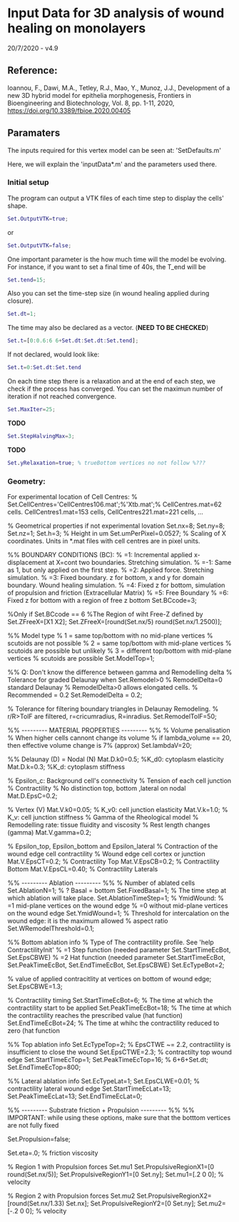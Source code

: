 # Input Data for 3D analysis of  wound healing on monolayers

20/7/2020 - v4.9

## Reference:
Ioannou, F., Dawi, M.A., Tetley, R.J., Mao, Y., Munoz, J.J., 
Development of a new 3D hybrid model for epithelia morphogenesis, 
Frontiers in Bioengineering and Biotechnology, Vol. 8, pp. 1-11, 2020, 
https://doi.org/10.3389/fbioe.2020.00405

## Paramaters

The inputs required for this vertex model can be seen at: 'SetDefaults.m'

Here, we will explain the 'inputData\*.m' and the parameters used there.

### Initial setup

The program can output a VTK files of each time step to display the cells' shape.

```Matlab 
Set.OutputVTK=true;
```
or

```Matlab
Set.OutputVTK=false;
```

One important parameter is the how much time will the model be evolving. For instance, if you want to set a final time of 40s, the T_end will be
```Matlab
Set.tend=15;
```
Also you can set the time-step size (in wound healing applied during closure).
```Matlab
Set.dt=1;
```
The time may also be declared as a vector. (__NEED TO BE CHECKED__)     
```Matlab
Set.t=[0:0.6:6 6+Set.dt:Set.dt:Set.tend];
```

If not declared, would look like:

```Matlab
Set.t=0:Set.dt:Set.tend
```

On each time step there is a relaxation and at the end of each step, we check if the process has converged. You can set the maximun number of iteration if not reached convergence.
```Matlab
Set.MaxIter=25;
```

__TODO__

```Matlab
Set.StepHalvingMax=3;
```

__TODO__

```Matlab
Set.yRelaxation=true; % trueBottom vertices no not follow %???
```

### Geometry:
For experimental location of Cell Centres:
% Set.CellCentres='CellCentres106.mat';%'Xtb.mat';% CellCentres.mat=62 cells. CellCentres1.mat=153 cells, CellCentres221.mat=221 cells, ...

% Geometrical properties if not experimental lovation
Set.nx=8;
Set.ny=8;
Set.nz=1;
Set.h=3; % Height in um
Set.umPerPixel=0.0527; % Scaling of X coordinates. Units in *.mat files with cell centres are in pixel units.

%% BOUNDARY CONDITIONS (BC):
% =1: Incremental applied x-displacement at X=cont two boundaries. Stretching simulation.
% =-1: Same as 1, but only applied on the first step.
% =2: Applied force. Stretching simulation.
% =3: Fixed boundary. z for bottom, x and y for domain boundary. Wound healing simulation.
% =4: Fixed z for bottom, simulation of propulsion and friction (Extracellular Matrix)
% =5: Free Boundary
% =6: Fixed z for bottom with a region of free z bottom
Set.BCcode=3; 

%Only if Set.BCcode == 6
%The Region of wiht Free-Z defined by Set.ZFreeX=[X1 X2];
Set.ZFreeX=[round(Set.nx/5) round(Set.nx/1.2500)];

%% Model type
% 1 = same top/bottom with no mid-plane vertices % scutoids are not possible
% 2 = same top/bottom with mid-plane vertices % scutoids are possible but unlikely
% 3 = different top/bottom with mid-plane vertices % scutoids are possible
Set.ModelTop=1;


%% Q: Don't know the difference between gamma and Remodelling delta 
% Tolerance for graded Delaunay when Set.Remodel>0
% RemodelDelta=0 standard Delaunay
% RemodelDelta>0 allows elongated cells.
% Recommended = 0.2
Set.RemodelDelta = 0.2;

% Tolerance for filtering boundary triangles in Delaunay Remodeling.
% r/R>TolF are filtered, r=cricumradius, R=inradius.
Set.RemodelTolF=50;

%% --------- MATERIAL PROPERTIES --------- %%
% Volume penalisation
% When higher cells cannont change its volume
% if lambda_volume == 20, then effective volume change is 7% (approx)
Set.lambdaV=20;

%% Delaunay (D) = Nodal (N)
Mat.D.k0=0.5; %K_d0: cytoplasm elasticity
Mat.D.k=0.3; %K_d: cytoplasm stiffness

% Epsilon_c: Background cell's connectivity
% Tension of each cell junction
% Contractility
% No distinction top, bottom ,lateral on nodal
Mat.D.EpsC=0.2;

% Vertex (V)
Mat.V.k0=0.05; % K_v0: cell junction elasticity
Mat.V.k=1.0; % K_v: cell junction stiffness
% Gamma of the Rheological model
% Remodelling rate: tissue fluidity and viscosity
% Rest length changes (gamma)
Mat.V.gamma=0.2;

% Epsilon_top, Epsilon_bottom and Epsilon_lateral
% Contraction of the wound edge cell contractility
% Wound edge cell cortex or junction
Mat.V.EpsCT=0.2; % Contractility Top
Mat.V.EpsCB=0.2; % Contractility Bottom
Mat.V.EpsCL=0.40; % Contractility Laterals

%% --------- Ablation --------- %%
% Number of ablated cells
Set.AblationN=1;
% ? Basal = bottom
Set.FixedBasal=1;
% The time step at which ablation will take place.
Set.AblationTimeStep=1;
% YmidWound:
% =1 mid-plane vertices on the wound edge
% =0 without mid-plane vertices on the wound edge
Set.YmidWound=1;
% Threshold for intercalation on the wound edge: it is the maximum allowed
% aspect ratio
Set.WRemodelThreshold=0.1;

%% Bottom ablation info
% Type of The contractility  profile. See 'help ContractilityInit'
% =1 Step function (needed parameter Set.StartTimeEcBot, Set.EpsCBWE)
% =2 Hat  function  (needed parameter Set.StartTimeEcBot, Set.PeakTimeEcBot, Set.EndTimeEcBot, Set.EpsCBWE)
Set.EcTypeBot=2;

% value of applied contracitlity at vertices on bottom of wound edge;
Set.EpsCBWE=1.3;    

% Contractility timing
Set.StartTimeEcBot=6;  % The time at which the contractility start to be applied
Set.PeakTimeEcBot=18;   % The time at which the contractility reaches the prescribed value (hat function)
Set.EndTimeEcBot=24;    % The time at whihc the contractility reduced to zero (hat  function

%% Top ablation info
Set.EcTypeTop=2;
% EpsCTWE ~= 2.2, contractility is insufficient to close the wound
Set.EpsCTWE=2.3; % contractilty top wound edge
Set.StartTimeEcTop=1;
Set.PeakTimeEcTop=16; % 6+6+Set.dt;
Set.EndTimeEcTop=800;

%% Lateral ablation info
Set.EcTypeLat=1;
Set.EpsCLWE=0.01;    % contractility lateral wound edge
Set.StartTimeEcLat=13;
Set.PeakTimeEcLat=13;
Set.EndTimeEcLat=0;

%% --------- Substrate friction + Propulsion --------- %%
%% IMPORTANT: while using these options, make sure that the botttom vertices are not fully fixed

Set.Propulsion=false;

Set.eta=.0;        % friction viscosity

% Region 1 with Propulsion forces Set.mu1
Set.PropulsiveRegionX1=[0 round(Set.nx/5)];
Set.PropulsiveRegionY1=[0  Set.ny];
Set.mu1=[.2 0 0];       % velocity

% Region 2 with Propulsion forces Set.mu2
Set.PropulsiveRegionX2=[round(Set.nx/1.33) Set.nx];
Set.PropulsiveRegionY2=[0  Set.ny];
Set.mu2=[-.2 0 0];       % velocity